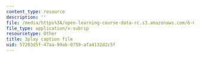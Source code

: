 ```yaml
---
content_type: resource
description: ''
file: /media/https%3A/open-learning-course-data-rc.s3.amazonaws.com/6-004-computation-structures-spring-2017/57203d5f47aa99ab0759afa4132d2c5f_QBcQJdJk9r8.srt
file_type: application/x-subrip
resourcetype: Other
title: 3play caption file
uid: 57203d5f-47aa-99ab-0759-afa4132d2c5f
---
```

